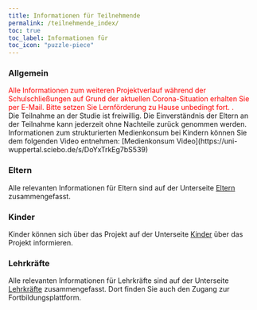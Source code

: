 ```yaml
---
title: Informationen für Teilnehmende
permalink: /teilnehmende_index/
toc: true
toc_label: Informationen für 
toc_icon: "puzzle-piece"
---
```

### Allgemein
<aside class="notice--primary">
<font color="red"> Alle Informationen zum weiteren Projektverlauf während der Schulschließungen auf Grund der aktuellen Corona-Situation erhalten Sie per E-Mail. Bitte setzen Sie Lernförderung zu Hause unbedingt fort. .</font>
</aside>
Die Teilnahme an der Studie ist freiwillig. Die Einverständnis der Eltern an der Teilnahme kann jederzeit ohne Nachteile zurück genommen werden. 
Informationen zum strukturierten Medienkonsum bei Kindern können Sie dem folgenden Video entnehmen: [Medienkonsum Video](https://uni-wuppertal.sciebo.de/s/DoYxTrkEg7bS539)

### Eltern
Alle relevanten Informationen für Eltern sind auf der Unterseite [Eltern](http://www.kompass-forschung.de/teilnehmende_index/eltern) zusammengefasst.

### Kinder
Kinder können sich über das Projekt auf der Unterseite [Kinder](http://www.kompass-forschung.de/teilnehmende_index/kinder/) über das Projekt informieren.

### Lehrkräfte
Alle relevanten Informationen für Lehrkräfte sind auf der Unterseite [Lehrkräfte](http://www.kompass-forschung.de/teilnehmende_index/lehrkraft) zusammengefasst. Dort finden Sie auch den Zugang zur Fortbildungsplattform.

